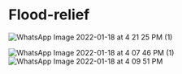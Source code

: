 # Flood-relief

![WhatsApp Image 2022-01-18 at 4 21 25 PM (1)](https://user-images.githubusercontent.com/66934832/149923687-7eb8a708-56bf-4ce0-a579-2c6d6feea0e2.jpeg)

![WhatsApp Image 2022-01-18 at 4 07 46 PM (1)](https://user-images.githubusercontent.com/66934832/149921504-7cdb679e-9ef1-4fca-a87c-69c420c65e91.jpeg)
![WhatsApp Image 2022-01-18 at 4 09 51 PM](https://user-images.githubusercontent.com/66934832/149921794-1058954e-8838-4709-b81e-e15f4f9f334b.jpeg)




